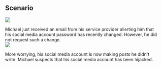 ## Scenario
![](http://dummyimage.com/400x400/ddd/666.png&text=Scenario1)

Michael just received an email from his service provider allerting him that his social media account password has recently changed. However, he did not request such a change.
<br>
![](http://dummyimage.com/400x400/ddd/666.png&text=Scenario2)

More worrying, his social media account is now making posts he didn't write. Michael suspects that his social media account has been hijacked.
